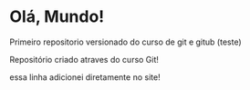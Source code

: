 # Olá, Mundo!
 Primeiro repositorio versionado do curso de git e gitub (teste)

Repositório criado atraves do curso Git!

essa linha adicionei diretamente no site!
